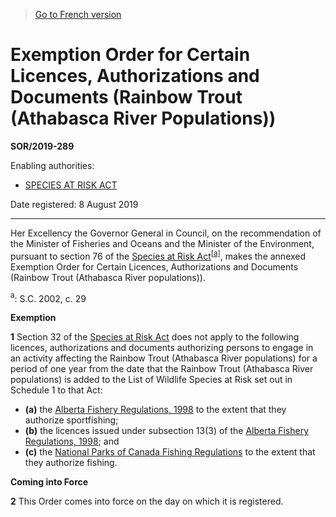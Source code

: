 > [Go to French version](/fr/Règlements/Décrets,%20ordonnances%20et%20règlements%20statutaires/2019/289.md)

# Exemption Order for Certain Licences, Authorizations and Documents (Rainbow Trout (Athabasca River Populations))

**SOR/2019-289**

Enabling authorities: 
- [SPECIES AT RISK ACT](/en/Acts/Statutes%20of%20Canada/2002/c.%2029.md)

Date registered: 8 August 2019

----------

Her Excellency the Governor General in Council, on the recommendation of the Minister of Fisheries and Oceans and the Minister of the Environment, pursuant to section 76 of the [Species at Risk Act](/en/Acts/Statutes%20of%20Canada/2002/c.%2029.md)<sup><a href='#fn_81000-2-3781_hq_24402'>[a]</a></sup>, makes the annexed Exemption Order for Certain Licences, Authorizations and Documents (Rainbow Trout (Athabasca River populations)).

<a name='fn_81000-2-3781_hq_24402'><sup>a</sup></a>: S.C. 2002, c. 29<br />




**Exemption**

**1** Section 32 of the [Species at Risk Act](/en/Acts/Statutes%20of%20Canada/2002/c.%2029.md) does not apply to the following licences, authorizations and documents authorizing persons to engage in an activity affecting the Rainbow Trout (Athabasca River populations) for a period of one year from the date that the Rainbow Trout (Athabasca River populations) is added to the List of Wildlife Species at Risk set out in Schedule 1 to that Act:
- **(a)** the [Alberta Fishery Regulations, 1998](/en/Regulations/Statutory%20Orders%20and%20Regulations/98/246.md) to the extent that they authorize sportfishing;
- **(b)** the licences issued under subsection 13(3) of the [Alberta Fishery Regulations, 1998](/en/Regulations/Statutory%20Orders%20and%20Regulations/98/246.md); and
- **(c)** the [National Parks of Canada Fishing Regulations](/en/Regulations/Consolidated%20Regulations%20of%20Canada/1101-1200/C.R.C.,%20c.%201120.md) to the extent that they authorize fishing.




**Coming into Force**

**2** This Order comes into force on the day on which it is registered.


